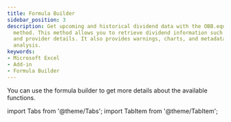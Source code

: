 ```yaml
---
title: Formula Builder
sidebar_position: 3
description: Get upcoming and historical dividend data with the OBB.equity.calendar.dividend
  method. This method allows you to retrieve dividend information such as dates, amounts,
  and provider details. It also provides warnings, charts, and metadata for further
  analysis.
keywords:
- Microsoft Excel
- Add-in
- Formula Builder
---
```


You can use the formula builder to get more details about the available functions.

<!-- markdownlint-disable MD033 -->

import Tabs from '@theme/Tabs';
import TabItem from '@theme/TabItem';

<Tabs>
<TabItem value="windows" label="Windows">

</TabItem>
<TabItem value="mac" label="Mac">

</TabItem>
</Tabs>
